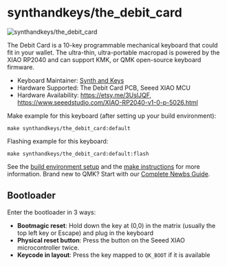 # synthandkeys/the_debit_card

![synthandkeys/the_debit_card](https://i.imgur.com/8dpEv73.jpeg)

The Debit Card is a 10-key programmable mechanical keyboard that could fit in your wallet. The ultra-thin, ultra-portable macropad is powered by the XIAO RP2040 and can support KMK, or QMK open-source keyboard firmware.

* Keyboard Maintainer: [Synth and Keys](https://github.com/Synth-and-Keys)
* Hardware Supported: The Debit Card PCB, Seeed XIAO MCU
* Hardware Availability: https://etsy.me/3UslJQF, https://www.seeedstudio.com/XIAO-RP2040-v1-0-p-5026.html

Make example for this keyboard (after setting up your build environment):

    make synthandkeys/the_debit_card:default

Flashing example for this keyboard:

    make synthandkeys/the_debit_card:default:flash

See the [build environment setup](https://docs.qmk.fm/#/getting_started_build_tools) and the [make instructions](https://docs.qmk.fm/#/getting_started_make_guide) for more information. Brand new to QMK? Start with our [Complete Newbs Guide](https://docs.qmk.fm/#/newbs).

## Bootloader

Enter the bootloader in 3 ways:

* **Bootmagic reset**: Hold down the key at (0,0) in the matrix (usually the top left key or Escape) and plug in the keyboard
* **Physical reset button**: Press the button on the Seeed XIAO microcontroller twice.
* **Keycode in layout**: Press the key mapped to `QK_BOOT` if it is available
